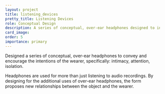 ```yaml
---
layout: project
title: listening_devices
pretty_title: Listening Devices
role: Conceptual Design
description: A series of conceptual, over-ear headphones designed to influence the behavior of the wearer.
card_image: 
order: 5
importance: primary
---
```


<p>Designed a series of conceptual, over-ear headphones to convey and encourage the intentions of the wearer, specifically: intimacy, attention, isolation.</p>

<p>Headphones are used for more than just listening to audio recordings. By designing for the additional uses of over-ear headphones, the form proposes new relationships between the object and the wearer.</p>